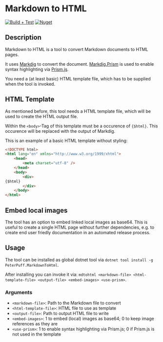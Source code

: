 # Markdown to HTML

[![Build + Test](https://github.com/PeterPuff/markdown-to-html/actions/workflows/build-test.yml/badge.svg)](https://github.com/PeterPuff/markdown-to-html/actions/workflows/build-test.yml)
[![Nuget](https://img.shields.io/nuget/v/PeterPuff.MarkdownToHtml)](https://www.nuget.org/packages/PeterPuff.MarkdownToHtml)

## Description

Markdown to HTML is a tool to convert Markdown documents to HTML pages. 

It uses [Markdig](https://github.com/xoofx/markdig) to convert the document. [Markdig.Prism](https://github.com/ilich/Markdig.Prism) is used to enable syntax highlighting via [Prism.js](https://prismjs.com/).

You need a (at least basic) HTML template file, which has to be supplied when the tool is invoked.

## HTML Template

As mentioned before, this tool needs a HTML template file, which will be used to create the HTML output file.

Within the `<body>`-Tag of this template must be a occurence of `{$html}`. This occurence will be replaced with the output of Markdig.

This is an example of a basic HTML template without styling:

```html
<!DOCTYPE html>
<html lang="en" xmlns="http://www.w3.org/1999/xhtml">
    <head>
        <meta charset="utf-8" />
    </head>
    <body>
        <div>
{$html}
        </div>
    </body>
</html>
```

## Embed local images

The tool has an option to embed linked local images as base64. This is useful to create a single HTML page without further dependencies, e.g. to create end user friedly documentation in an automated release process.

## Usage

The tool can be installed as global dotnet tool via `dotnet tool install -g PeterPuff.MarkdownToHtml`.

After installing you can invoke it via: `mdtohtml <markdown-file> <html-template-file> <output-file> <embed-images> <use-prism>`.

### Arguments

- `<markdown-file>`: Path to the Markdown file to convert
- `<html-template-file>`: HTML file to use as template
- `<output-file>`: Path to output HTML file to write
- `<embed-images>`: 1 to embed (local) images as base64; 0 to keep image references as they are
- `<use-prism>`: 1 to enable syntax highlighting via Prism.js; 0 if Prism.js is not used in the template
